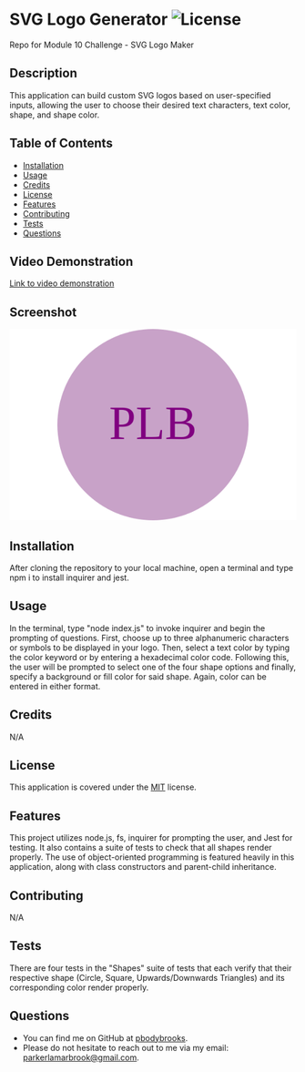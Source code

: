 # SVG Logo Generator ![License](https://img.shields.io/badge/License-MIT-brightgreen.svg)
Repo for Module 10 Challenge - SVG Logo Maker

## Description 
This application can build custom SVG logos based on user-specified inputs, allowing the user to choose their desired text characters, text color, shape, and shape color.

## Table of Contents

* [Installation](#installation)
* [Usage](#usage)
* [Credits](#credits)
* [License](#license)
* [Features](#features)
* [Contributing](#contributing)
* [Tests](#tests)
* [Questions](#questions)

## Video Demonstration
[Link to video demonstration](https://drive.google.com/file/d/1qDZRV_5m6L-tt76b9alyd1-LeSFDq8ax/view)

## Screenshot
![Screenshot of app.](./lib/more.../assets/logo.svg)

## Installation 
After cloning the repository to your local machine, open a terminal and type npm i to install inquirer and jest.

## Usage 
In the terminal, type "node index.js" to invoke inquirer and begin the prompting of questions. First, choose up to three alphanumeric characters or symbols to be displayed in your logo. Then, select a text color by typing the color keyword or by entering a hexadecimal color code. Following this, the user will be prompted to select one of the four shape options and finally, specify a background or fill color for said shape. Again, color can be entered in either format.

## Credits 
N/A

## License
This application is covered under the [MIT](https://opensource.org/licenses/MIT) license.

## Features 
This project utilizes node.js, fs, inquirer for prompting the user, and Jest for testing. It also contains a suite of tests to check that all shapes render properly. The use of object-oriented programming is featured heavily in this application, along with class constructors and parent-child inheritance.

## Contributing 
N/A

## Tests 
There are four tests in the "Shapes" suite of tests that each verify that their respective shape (Circle, Square, Upwards/Downwards Triangles) and its corresponding color render properly.

## Questions 
* You can find me on GitHub at [pbodybrooks](https://github.com/pbodybrooks). 
* Please do not hesitate to reach out to me via my email: parkerlamarbrook@gmail.com.
